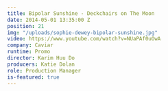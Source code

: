 ```yaml
---
title: Bipolar Sunshine - Deckchairs on The Moon
date: 2014-05-01 13:35:00 Z
position: 21
img: "/uploads/sophie-dewey-bipolar-sunshine.jpg"
video: https://www.youtube.com/watch?v=NUaPAf0uOwA
company: Caviar
runtime: Promo
director: Karim Huu Do
producers: Katie Dolan
role: Production Manager
is-featured: true
---
```


